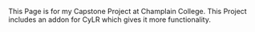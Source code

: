 This Page is for my Capstone Project at Champlain College. This Project includes an addon for CyLR which gives it more functionality.
